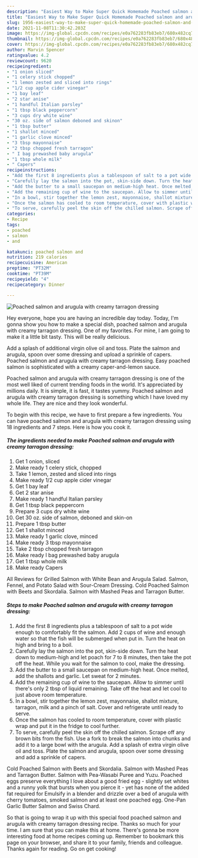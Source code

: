 ```yaml
---
description: "Easiest Way to Make Super Quick Homemade Poached salmon and arugula with creamy tarragon dressing"
title: "Easiest Way to Make Super Quick Homemade Poached salmon and arugula with creamy tarragon dressing"
slug: 1956-easiest-way-to-make-super-quick-homemade-poached-salmon-and-arugula-with-creamy-tarragon-dressing
date: 2021-11-08T11:30:42.203Z
image: https://img-global.cpcdn.com/recipes/e0a762283fb83eb7/680x482cq70/poached-salmon-and-arugula-with-creamy-tarragon-dressing-recipe-main-photo.jpg
thumbnail: https://img-global.cpcdn.com/recipes/e0a762283fb83eb7/680x482cq70/poached-salmon-and-arugula-with-creamy-tarragon-dressing-recipe-main-photo.jpg
cover: https://img-global.cpcdn.com/recipes/e0a762283fb83eb7/680x482cq70/poached-salmon-and-arugula-with-creamy-tarragon-dressing-recipe-main-photo.jpg
author: Marvin Spencer
ratingvalue: 4.2
reviewcount: 9620
recipeingredient:
- "1 onion sliced"
- "1 celery stick chopped"
- "1 lemon zested and sliced into rings"
- "1/2 cup apple cider vinegar"
- "1 bay leaf"
- "2 star anise"
- "1 handful Italian parsley"
- "1 tbsp black peppercorn"
- "3 cups dry white wine"
- "30 oz. side of salmon deboned and skinon"
- "1 tbsp butter"
- "1 shallot minced"
- "1 garlic clove minced"
- "3 tbsp mayonnaise"
- "2 tbsp chopped fresh tarragon"
- " I bag prewashed baby arugula"
- "1 tbsp whole milk"
- " Capers"
recipeinstructions:
- "Add the first 8 ingredients plus a tablespoon of salt to a pot wide enough to comfortably fit the salmon. Add 2 cups of wine and enough water so that the fish will be submerged when put in. Turn the heat on high and bring to a boil."
- "Carefully lay the salmon into the pot, skin-side down. Turn the heat down to medium-high and let poach for 7 to 8 minutes, then take the pot off the heat. While you wait for the salmon to cool, make the dressing."
- "Add the butter to a small saucepan on medium-high heat. Once melted, add the shallots and garlic. Let sweat for 2 minutes."
- "Add the remaining cup of wine to the saucepan. Allow to simmer until there's only 2 tbsp of liquid remaining. Take off the heat and let cool to just above room temperature."
- "In a bowl, stir together the lemon zest, mayonnaise, shallot mixture, tarragon, milk and a pinch of salt. Cover and refrigerate until ready to serve."
- "Once the salmon has cooled to room temperature, cover with plastic wrap and put it in the fridge to cool further."
- "To serve, carefully peel the skin off the chilled salmon. Scrape off any brown bits from the fish. Use a fork to break the salmon into chunks and add it to a large bowl with the arugula. Add a splash of extra virgin olive oil and toss. Plate the salmon and arugula, spoon over some dressing and add a sprinkle of capers."
categories:
- Recipe
tags:
- poached
- salmon
- and

katakunci: poached salmon and 
nutrition: 219 calories
recipecuisine: American
preptime: "PT32M"
cooktime: "PT39M"
recipeyield: "4"
recipecategory: Dinner

---
```



![Poached salmon and arugula with creamy tarragon dressing](https://img-global.cpcdn.com/recipes/e0a762283fb83eb7/680x482cq70/poached-salmon-and-arugula-with-creamy-tarragon-dressing-recipe-main-photo.jpg)

Hey everyone, hope you are having an incredible day today. Today, I'm gonna show you how to make a special dish, poached salmon and arugula with creamy tarragon dressing. One of my favorites. For mine, I am going to make it a little bit tasty. This will be really delicious.

Add a splash of additional virgin olive oil and toss. Plate the salmon and arugula, spoon over some dressing and upload a sprinkle of capers. Poached salmon and arugula with creamy tarragon dressing. Easy poached salmon is sophisticated with a creamy caper-and-lemon sauce.

Poached salmon and arugula with creamy tarragon dressing is one of the most well liked of current trending foods in the world. It's appreciated by millions daily. It is simple, it is fast, it tastes yummy. Poached salmon and arugula with creamy tarragon dressing is something which I have loved my whole life. They are nice and they look wonderful.


To begin with this recipe, we have to first prepare a few ingredients. You can have poached salmon and arugula with creamy tarragon dressing using 18 ingredients and 7 steps. Here is how you cook it.

<!--inarticleads1-->

##### The ingredients needed to make Poached salmon and arugula with creamy tarragon dressing:

1. Get 1 onion, sliced
1. Make ready 1 celery stick, chopped
1. Take 1 lemon, zested and sliced into rings
1. Make ready 1/2 cup apple cider vinegar
1. Get 1 bay leaf
1. Get 2 star anise
1. Make ready 1 handful Italian parsley
1. Get 1 tbsp black peppercorn
1. Prepare 3 cups dry white wine
1. Get 30 oz. side of salmon, deboned and skin-on
1. Prepare 1 tbsp butter
1. Get 1 shallot minced
1. Make ready 1 garlic clove, minced
1. Make ready 3 tbsp mayonnaise
1. Take 2 tbsp chopped fresh tarragon
1. Make ready  I bag prewashed baby arugula
1. Get 1 tbsp whole milk
1. Make ready  Capers


All Reviews for Grilled Salmon with White Bean and Arugula Salad. Salmon, Fennel, and Potato Salad with Sour-Cream Dressing. Cold Poached Salmon with Beets and Skordalia. Salmon with Mashed Peas and Tarragon Butter. 

<!--inarticleads2-->

##### Steps to make Poached salmon and arugula with creamy tarragon dressing:

1. Add the first 8 ingredients plus a tablespoon of salt to a pot wide enough to comfortably fit the salmon. Add 2 cups of wine and enough water so that the fish will be submerged when put in. Turn the heat on high and bring to a boil.
1. Carefully lay the salmon into the pot, skin-side down. Turn the heat down to medium-high and let poach for 7 to 8 minutes, then take the pot off the heat. While you wait for the salmon to cool, make the dressing.
1. Add the butter to a small saucepan on medium-high heat. Once melted, add the shallots and garlic. Let sweat for 2 minutes.
1. Add the remaining cup of wine to the saucepan. Allow to simmer until there's only 2 tbsp of liquid remaining. Take off the heat and let cool to just above room temperature.
1. In a bowl, stir together the lemon zest, mayonnaise, shallot mixture, tarragon, milk and a pinch of salt. Cover and refrigerate until ready to serve.
1. Once the salmon has cooled to room temperature, cover with plastic wrap and put it in the fridge to cool further.
1. To serve, carefully peel the skin off the chilled salmon. Scrape off any brown bits from the fish. Use a fork to break the salmon into chunks and add it to a large bowl with the arugula. Add a splash of extra virgin olive oil and toss. Plate the salmon and arugula, spoon over some dressing and add a sprinkle of capers.


Cold Poached Salmon with Beets and Skordalia. Salmon with Mashed Peas and Tarragon Butter. Salmon with Pea-Wasabi Puree and Yuzu. Poached eggs preserve everything I love about a good fried egg - slightly set whites and a runny yolk that bursts when you pierce it - yet has none of the added fat required for Emulsify in a blender and drizzle over a bed of arugula with cherry tomatoes, smoked salmon and at least one poached egg. One-Pan Garlic Butter Salmon and Swiss Chard. 

So that is going to wrap it up with this special food poached salmon and arugula with creamy tarragon dressing recipe. Thanks so much for your time. I am sure that you can make this at home. There's gonna be more interesting food at home recipes coming up. Remember to bookmark this page on your browser, and share it to your family, friends and colleague. Thanks again for reading. Go on get cooking!
